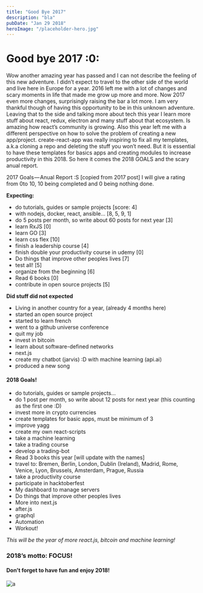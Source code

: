 ```yaml
---
title: "Good Bye 2017"
description: "bla"
pubDate: "Jan 29 2018"
heroImage: "/placeholder-hero.jpg"
---
```


# Good bye 2017 :0:

Wow another amazing year has passed and I can not describe the feeling of this new adventure. I didn’t expect to travel to the other side of the world and live here in Europe for a year. 2016 left me with a lot of changes and scary moments in life that made me grow up more and more. Now 2017 even more changes, surprisingly raising the bar a lot more. I am very thankful though of having this opportunity to be in this unknown adventure. Leaving that to the side and talking more about tech this year I learn more stuff about react, redux, electron and many stuff about that ecosystem. Is amazing how react’s community is growing. Also this year left me with a different perspective on how to solve the problem of creating a new app/project. create-react-app was really inspiring to fix all my templates, a.k.a cloning a repo and deleting the stuff you won’t need. But it is essential to have these templates for basics apps and creating modules to increase productivity in this 2018. So here it comes the 2018 GOALS and the scary anual report.

2017 Goals — Anual Report :S [copied from 2017 post]
I will give a rating from 0to 10, 10 being completed and 0 being nothing done.

**Expecting:**

- do tutorials, guides or sample projects [score: 4]
- with nodejs, docker, react, ansible… [8, 5, 9, 1]
- do 5 posts per month, so write about 60 posts for next year [3]
- learn RxJS [0]
- learn GO [3]
- learn css flex [10]
- finish a leadership course [4]
- finish double your productivity course in udemy [0]
- Do things that improve other peoples lives [7]
- test all! [5]
- organize from the beginning [6]
- Read 6 books [0]
- contribute in open source projects [5]

**Did stuff did not expected**

- Living in another country for a year, (already 4 months here)
- started an open source project
- started to learn french
- went to a github universe conference
- quit my job
- invest in bitcoin
- learn about software-defined networks
- next.js
- create my chatbot (jarvis) :D with machine learning (api.ai)
- produced a new song

#### 2018 Goals!

- do tutorials, guides or sample projects…
- do 1 post per month, so write about 12 posts for next year (this counting as the first one :D)
- invest more in crypto currencies
- create templates for basic apps, must be minimum of 3
- improve yagg
- create my own react-scripts
- take a machine learning
- take a trading course
- develop a trading-bot
- Read 3 books this year [will update with the names]
- travel to: Bremen, Berlin, London, Dublin (Ireland), Madrid, Rome, Venice, Lyon, Brussels, Amsterdam, Prague, Russia
- take a productivity course
- participate in hacktoberfest
- My dashboard to manage servers
- Do things that improve other peoples lives
- More into next.js
- after.js
- graphql
- Automation
- Workout!

_This will be the year of more react.js, bitcoin and machine learning!_

### 2018’s motto: FOCUS!

#### Don't forget to have fun and enjoy 2018!

![a](https://cdn-images-1.medium.com/max/1600/1*AnN2EMHo8tnLPcUAg5OqsQ.jpeg)
